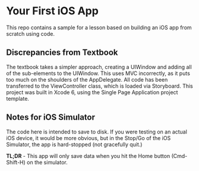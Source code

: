# Your First iOS App

This repo contains a sample for a lesson based on building an 
iOS app from scratch using code.

## Discrepancies from Textbook

The textbook takes a simpler approach, creating a UIWindow and adding
all of the sub-elements to the UIWindow. This uses MVC incorrectly, as
it puts too much on the shoulders of the AppDelegate. All code has
been transferred to the ViewController class, which is loaded via
Storyboard. This project was built in Xcode 6, using the Single Page
Application project template.

## Notes for iOS Simulator

The code here is intended to save to disk. If you were testing on an
actual iOS device, it would be more obvious, but in the Stop/Go of the
iOS Simulator, the app is hard-stopped (not gracefully quit.)

**TL;DR** - This app will only save data when you hit the Home button 
(Cmd-Shift-H) on the simulator.
